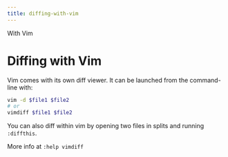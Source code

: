 ```yaml
---
title: diffing-with-vim
---
```


With Vim

# Diffing with Vim

Vim comes with its own diff viewer. It can be launched from the
command-line with:

```sh
vim -d $file1 $file2
# or
vimdiff $file1 $file2
```

You can also diff within vim by opening two files in splits and running
`:diffthis`.

More info at `:help vimdiff`

